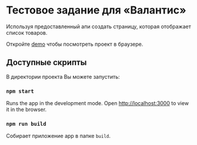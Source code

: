# Тестовое задание для «Валантис»

Используя предоставленный апи создать страницу, которая отображает список товаров.

Откройте [demo](https://me-lana-dev.github.io/test-valantis/) чтобы посмотреть проект в браузере.

## Доступные скрипты

В директории проекта Вы можете запустить:

### `npm start`

Runs the app in the development mode.
Open [http://localhost:3000](http://localhost:3000) to view it in the browser.

### `npm run build`

Собирает приложение app в папке `build`.
